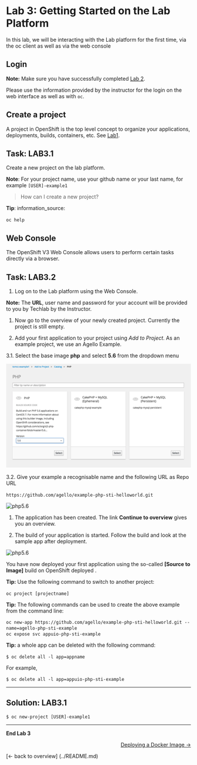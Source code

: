 # Lab 3: Getting Started on the Lab Platform

In this lab, we will be interacting with the Lab platform for the first time, via the oc client as well as via the web console

## Login

**Note:** 
Make sure you have successfully completed [Lab 2](02_cli.md).

Please use the information provided by the instructor for the login on the web interface as well as with `oc`.

## Create a project

A project in OpenShift is the top level concept to organize your applications, deployments, builds, containers, etc. See [Lab1](01_quicktour.md).


## Task: LAB3.1
Create a new project on the lab platform.

**Note**: For your project name, use your github name or your last name, for example `[USER]-example1`

> How can I create a new project?

**Tip**: information_source:

``oc help``

## Web Console

The OpenShift V3 Web Console allows users to perform certain tasks directly via a browser.

## Task: LAB3.2
1. Log on to the Lab platform using the Web Console.

  **Note:** The **URL**, user name and password for your account will be provided to you by Techlab by the Instructor.

1. Now go to the overview of your newly created project. Currently the project is still empty.

1. Add your first application to your project using *Add to Project*. As an example project, we use an Agello Example.

  3.1. Select the base image **php** and select **5.6** from the dropdown menu
  
![php5.6](../images/lab_3_php5.6.png)

  3.2. Give your example a recognisable name and the following URL as Repo URL
  
  ``https://github.com/agello/example-php-sti-helloworld.git``
  
![php5.6](../images/lab_3_example1.png)

1. The application has been created. The link **Continue to overview** gives you an overview.

1. The build of your application is started. Follow the build and look at the sample app after deployment.

![php5.6](../images/lab_3_example1-deployed.png)


You have now deployed your first application using the so-called **[Source to Image]** build on OpenShift deployed .

**Tip:** Use the following command to switch to another project:

``oc project [projectname]``

**Tip:** The following commands can be used to create the above example from the command line:

```
oc new-app https://github.com/agello/example-php-sti-helloworld.git --name=agello-php-sti-example
oc expose svc appuio-php-sti-example
```

**Tip:** a whole app can be deleted with the following command:

```$ oc delete all -l app=appname```

For example,

```
$ oc delete all -l app=appuio-php-sti-example
```

---

## Solution: LAB3.1

```
$ oc new-project [USER]-example1
```

---

**End Lab 3**

<p width = "100px" align = "right"> <a href="04_deploy_dockerimage.md"> Deploying a Docker Image → </a> </p>
[← back to overview] (../README.md)
